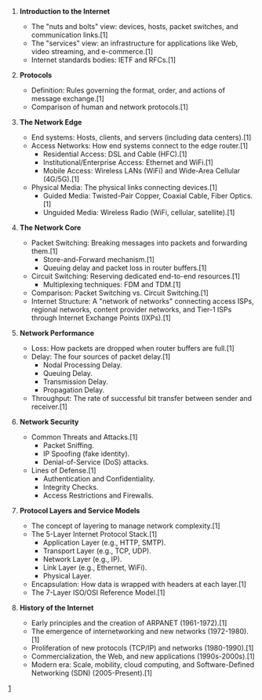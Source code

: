 1.  **Introduction to the Internet**
    *   The "nuts and bolts" view: devices, hosts, packet switches, and communication links.[1]
    *   The "services" view: an infrastructure for applications like Web, video streaming, and e-commerce.[1]
    *   Internet standards bodies: IETF and RFCs.[1]

2.  **Protocols**
    *   Definition: Rules governing the format, order, and actions of message exchange.[1]
    *   Comparison of human and network protocols.[1]

3.  **The Network Edge**
    *   End systems: Hosts, clients, and servers (including data centers).[1]
    *   Access Networks: How end systems connect to the edge router.[1]
        *   Residential Access: DSL and Cable (HFC).[1]
        *   Institutional/Enterprise Access: Ethernet and WiFi.[1]
        *   Mobile Access: Wireless LANs (WiFi) and Wide-Area Cellular (4G/5G).[1]
    *   Physical Media: The physical links connecting devices.[1]
        *   Guided Media: Twisted-Pair Copper, Coaxial Cable, Fiber Optics.[1]
        *   Unguided Media: Wireless Radio (WiFi, cellular, satellite).[1]

4.  **The Network Core**
    *   Packet Switching: Breaking messages into packets and forwarding them.[1]
        *   Store-and-Forward mechanism.[1]
        *   Queuing delay and packet loss in router buffers.[1]
    *   Circuit Switching: Reserving dedicated end-to-end resources.[1]
        *   Multiplexing techniques: FDM and TDM.[1]
    *   Comparison: Packet Switching vs. Circuit Switching.[1]
    *   Internet Structure: A "network of networks" connecting access ISPs, regional networks, content provider networks, and Tier-1 ISPs through Internet Exchange Points (IXPs).[1]

5.  **Network Performance**
    *   Loss: How packets are dropped when router buffers are full.[1]
    *   Delay: The four sources of packet delay.[1]
        *   Nodal Processing Delay.
        *   Queuing Delay.
        *   Transmission Delay.
        *   Propagation Delay.
    *   Throughput: The rate of successful bit transfer between sender and receiver.[1]

6.  **Network Security**
    *   Common Threats and Attacks.[1]
        *   Packet Sniffing.
        *   IP Spoofing (fake identity).
        *   Denial-of-Service (DoS) attacks.
    *   Lines of Defense.[1]
        *   Authentication and Confidentiality.
        *   Integrity Checks.
        *   Access Restrictions and Firewalls.

7.  **Protocol Layers and Service Models**
    *   The concept of layering to manage network complexity.[1]
    *   The 5-Layer Internet Protocol Stack.[1]
        *   Application Layer (e.g., HTTP, SMTP).
        *   Transport Layer (e.g., TCP, UDP).
        *   Network Layer (e.g., IP).
        *   Link Layer (e.g., Ethernet, WiFi).
        *   Physical Layer.
    *   Encapsulation: How data is wrapped with headers at each layer.[1]
    *   The 7-Layer ISO/OSI Reference Model.[1]

8.  **History of the Internet**
    *   Early principles and the creation of ARPANET (1961-1972).[1]
    *   The emergence of internetworking and new networks (1972-1980).[1]
    *   Proliferation of new protocols (TCP/IP) and networks (1980-1990).[1]
    *   Commercialization, the Web, and new applications (1990s-2000s).[1]
    *   Modern era: Scale, mobility, cloud computing, and Software-Defined Networking (SDN) (2005-Present).[1]

[1](https://ppl-ai-file-upload.s3.amazonaws.com/web/direct-files/attachments/81615547/9109575d-2ae1-4bd8-92b1-73792b8f40c8/Chapter_1_v9.0.pptx)
